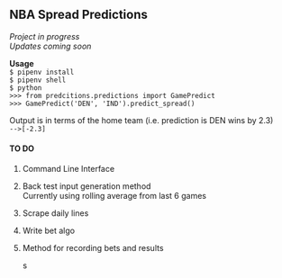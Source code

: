 ## NBA Spread Predictions 

*Project in progress*   
*Updates coming soon*   

**Usage**  
`$ pipenv install`   
`$ pipenv shell`   
`$ python`   
`>>> from predcitions.predictions import GamePredict`   
`>>> GamePredict('DEN', 'IND').predict_spread()`   

Output is in terms of the home team (i.e. prediction is DEN wins by 2.3)   
`-->[-2.3]`   


#### **TO DO**
1. Command Line Interface
2. Back test input generation method   
    Currently using rolling average from last 6 games
3. Scrape daily lines
4. Write bet algo
5. Method for recording bets and results
    
    
    
    
    
    
    
    s